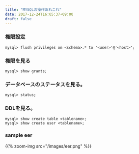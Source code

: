 ```yaml
---
title: "MYSQLの操作あれこれ"
date: 2017-12-24T16:05:37+09:00
draft: false
---
```


### 権限設定
    mysql> flush privileges on <schema>.* to '<user>'@'<host>';

### 権限を見る
    mysql> show grants;

### データベースのステータスを見る。
    mysql> status;

### DDLを見る。
    mysql> show create table <tablename>;
    mysql> show create user <tablename>;

### sample eer
{{% zoom-img src="/images/eer.png" %}}


